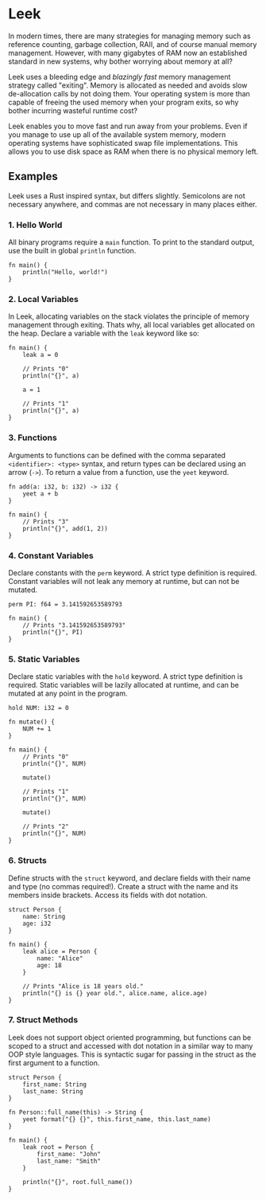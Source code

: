 # Leek

In modern times, there are many strategies for managing memory such as reference counting, garbage collection, RAII, and of course manual memory management.
However, with many gigabytes of RAM now an established standard in new systems, why bother worrying about memory at all?

Leek uses a bleeding edge and _blazingly fast_ memory management strategy called "exiting".
Memory is allocated as needed and avoids slow de-allocation calls by not doing them.
Your operating system is more than capable of freeing the used memory when your program exits, so why bother incurring wasteful runtime cost?

Leek enables you to move fast and run away from your problems. Even if you manage to use up all of the available system memory, modern operating systems have sophisticated swap file implementations. This allows you to use disk space as RAM when there is no physical memory left.

## Examples

Leek uses a Rust inspired syntax, but differs slightly. Semicolons are not necessary anywhere, and commas are not necessary in many places either.

### 1. Hello World

All binary programs require a `main` function. To print to the standard output, use the built in global `println` function.

```leek
fn main() {
    println("Hello, world!")
}
```

### 2. Local Variables

In Leek, allocating variables on the stack violates the principle of memory management through exiting. Thats why, all local variables get allocated on the heap. Declare a variable with the `leak` keyword like so:

```leek
fn main() {
    leak a = 0

    // Prints "0"
    println("{}", a)

    a = 1

    // Prints "1"
    println("{}", a)
}
```

### 3. Functions

Arguments to functions can be defined with the comma separated `<identifier>: <type>` syntax, and return types can be declared using an arrow (`->`).
To return a value from a function, use the `yeet` keyword.

```leek
fn add(a: i32, b: i32) -> i32 {
    yeet a + b
}

fn main() {
    // Prints "3"
    println("{}", add(1, 2))
}
```

### 4. Constant Variables

Declare constants with the `perm` keyword. A strict type definition is required. Constant variables will not leak any memory at runtime, but can not be mutated.

```leek
perm PI: f64 = 3.141592653589793

fn main() {
    // Prints "3.141592653589793"
    println("{}", PI)
}
```

### 5. Static Variables

Declare static variables with the `hold` keyword. A strict type definition is required. Static variables will be lazily allocated at runtime, and can be mutated at any point in the program.

```leek
hold NUM: i32 = 0

fn mutate() {
    NUM += 1
}

fn main() {
    // Prints "0"
    println("{}", NUM)

    mutate()

    // Prints "1"
    println("{}", NUM)

    mutate()

    // Prints "2"
    println("{}", NUM)
}
```

### 6. Structs

Define structs with the `struct` keyword, and declare fields with their name and type (no commas required!). Create a struct with the name and its members inside brackets. Access its fields with dot notation.

```leek
struct Person {
    name: String
    age: i32
}

fn main() {
    leak alice = Person {
        name: "Alice"
        age: 18
    }

    // Prints "Alice is 18 years old."
    println("{} is {} year old.", alice.name, alice.age)
}
```

### 7. Struct Methods

Leek does not support object oriented programming, but functions can be scoped to a struct and accessed with dot notation in a similar way to many OOP style languages. This is syntactic sugar for passing in the struct as the first argument to a function.

```leek
struct Person {
    first_name: String
    last_name: String
}

fn Person::full_name(this) -> String {
    yeet format("{} {}", this.first_name, this.last_name)
}

fn main() {
    leak root = Person {
        first_name: "John"
        last_name: "Smith"
    }

    println("{}", root.full_name())
}
```